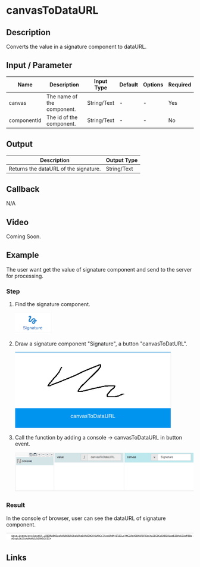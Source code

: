 # canvasToDataURL

## Description

Converts the value in a signature component to dataURL.

## Input / Parameter

| Name | Description | Input Type | Default | Options | Required |
| ------ | ------ | ------ | ------ | ------ | ------ |
| canvas | The name of the component. | String/Text | - | - | Yes |
| componentId | The id of the component. | String/Text | - | - | No |

## Output

| Description | Output Type |
| ------ | ------ |
| Returns the dataURL of the signature. | String/Text |

## Callback

N/A

## Video

Coming Soon.

<!-- Format: [![Video]({image-path}?raw=true)]({url-link}) -->

## Example

The user want get the value of signature component and send to the server for processing.

### Step

1. Find the signature component. 

    ![](../../../../document/function/App/canvasToDataURL/canvasToDataURL-step-1.png?raw=true)
    

2. Draw a signature component "Signature",  a button "canvasToDatURL".

    ![](../../../../document/function/App/canvasToDataURL/canvasToDataURL-step-2.png?raw=true)
    

3. Call the function by adding a console -> canvasToDataURL in button event.

    ![](../../../../document/function/App/canvasToDataURL/canvasToDataURL-step-3.png?raw=true)
    
### Result

In the console of browser, user can see the dataURL of signature component.

![](../../../../document/function/App/canvasToDataURL/canvasToDataURL-result-1.png?raw=true)

## Links